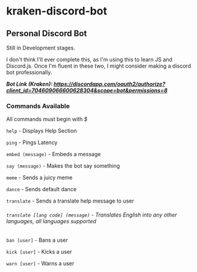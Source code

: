 # kraken-discord-bot

## Personal Discord Bot

Still in Development stages.

I don't think I'll ever complete this, as I'm using this to learn JS and Discord.js. Once I'm fluent in these two, I might consider making a discord bot professionally.

***Bot Link (Kraken): https://discordapp.com/oauth2/authorize?client_id=704609066600628304&scope=bot&permissions=8***

### Commands Available

All commands must begin with _$_

`help` - Displays Help Section

`ping` - Pings Latency

`embed (message)` - Embeds a message

`say (message)` - Makes the bot say something

`meme` - Sends a juicy meme

`dance` - Sends default dance

`translate` - Sends a translate help message to user

###### `translate [lang code] (message)` - Translates English into any other languages, all languages supported

`ban [user]` - Bans a user

`kick [user]` - Kicks a user

`warn [user]` - Warns a user